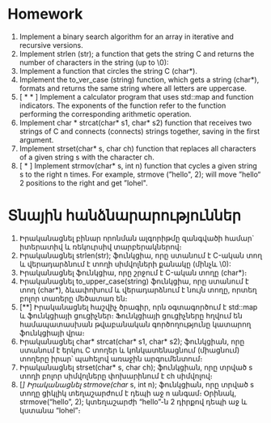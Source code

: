 # Homework  

1. Implement a binary search algorithm for an array in iterative and recursive versions. 
2. Implement strlen (str); a function that gets the string C and returns the number of characters in the string (up to \0): 
3. Implement a function that circles the string C (char*). 
4. Implement the to_ver_case (string) function, which gets a string (char*), formats and returns the same string where all letters are uppercase. 
5. [ * * ] Implement a calculator program that uses std::map and function indicators. The exponents of the function refer to the function performing the corresponding arithmetic operation. 
6. Implement char * strcat(char* s1, char* s2) function that receives two strings of C and connects (connects) strings together, saving in the first argument. 
7. Implement strset(char* s, char ch) function that replaces all characters of a given string s with the character ch. 
8. [ * ] Implement strmov(char* s, int n) function that cycles a given string s to the right n times. For example, strmove (”hello", 2); will move ”hello“ 2 positions to the right and get ”lohel".  

# Տնային հանձնարարություններ  

1. Իրականացնել բինար որոնման ալգորիթմը զանգվածի համար` իտերատիվ և ռեկուրսիվ տարբերակներով։  
2. Իրականացնել strlen(str); ֆունկցիա, որը ստանում է C-ական տող և վերադարձնում է տողի սիմվոլների քանակը (մինչև \0): 
3. Իրականացնել ֆունկցիա, որը շրջում է C-ական տողը (char*)։ 
4. Իրականացնել to_upper_case(string) ֆունկցիա, որը ստանում է տող (char*), ձևափոխում և վերադարձնում է նույն տողը, որտեղ բոլոր տառերը մեծատառ են։ 
5. [**] Իրականացնել հաշվիչ ծրագիր, որն օգտագործում է std::map և ֆունկցիայի ցուցիչներ։ Ֆունկցիայի ցուցիչները հղվում են համապատասխան թվաբանական գործողությունը կատարող ֆունկցիայի վրա։ 
6. Իրականացնել char* strcat(char* s1, char* s2); ֆունկցիան, որը ստանում է երկու C տողեր և կոնկատենացնում (միացնում) տողերը իրար՝ պահելով առաջին արգումենտում։ 
7. Իրականացնել strset(char* s, char ch); ֆունկցիան, որը տրված s տողի բոլոր սիմվոլները փոխարինում է ch սիմվոլով։ 
8. [*] Իրականացնել strmove(char* s, int n); ֆունկցիան, որը տրված s տողը ցիկլիկ տեղաշարժում է դեպի աջ n անգամ։ Օրինակ, strmove(“hello”, 2); կտեղաշարժի “hello”-ն 2 դիրքով դեպի աջ և կստանա “lohel”։ 

